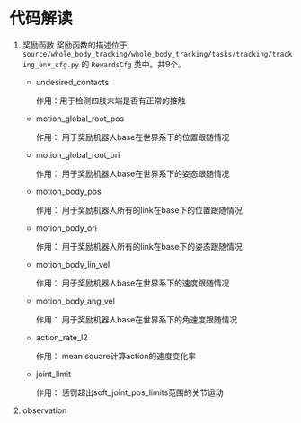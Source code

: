 # 代码解读


1. 奖励函数
奖励函数的描述位于 `source/whole_body_tracking/whole_body_tracking/tasks/tracking/tracking_env_cfg.py` 的 `RewardsCfg` 类中。共9个。

    - undesired_contacts
        
        作用：用于检测四肢末端是否有正常的接触

    - motion_global_root_pos

        作用： 用于奖励机器人base在世界系下的位置跟随情况

    - motion_global_root_ori

        作用： 用于奖励机器人base在世界系下的姿态跟随情况

    - motion_body_pos

        作用： 用于奖励机器人所有的link在base下的位置跟随情况

    - motion_body_ori

        作用： 用于奖励机器人所有的link在base下的姿态跟随情况

    - motion_body_lin_vel

        作用： 用于奖励机器人base在世界系下的速度跟随情况

    - motion_body_ang_vel
        
        作用： 用于奖励机器人base在世界系下的角速度跟随情况

    - action_rate_l2

        作用： mean square计算action的速度变化率
    
    - joint_limit

        作用： 惩罚超出soft_joint_pos_limits范围的关节运动 

2. observation
